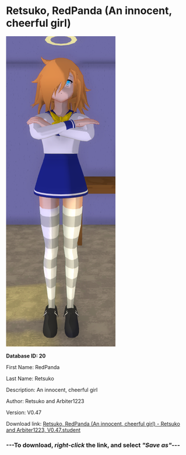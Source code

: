 # Retsuko, RedPanda (An innocent, cheerful girl)

<img src="https://raw.githubusercontent.com/Arbiter1223/Daigaku-Gurashi-Custom-Students/master/Students/Files/Retsuko%2C%20RedPanda%20(An%20innocent%2C%20cheerful%20girl).png" title="Retsuko, RedPanda (An innocent, cheerful girl) - Retsuko and Arbiter1223, V0.47">

**Database ID: 20**

First Name: RedPanda

Last Name: Retsuko

Description: An innocent, cheerful girl

Author: Retsuko and Arbiter1223

Version: V0.47

Download link: <a href="https://raw.githubusercontent.com/Arbiter1223/Daigaku-Gurashi-Custom-Students/master/Students/Files/Retsuko%2C%20RedPanda%20(An%20innocent%2C%20cheerful%20girl)%20-%20Retsuko%20and%20Arbiter1223%2C%20V0.47.student">Retsuko, RedPanda (An innocent, cheerful girl) - Retsuko and Arbiter1223, V0.47.student</a>

### ---**To download, _right-click_ the link, and select _"Save as"_**---
